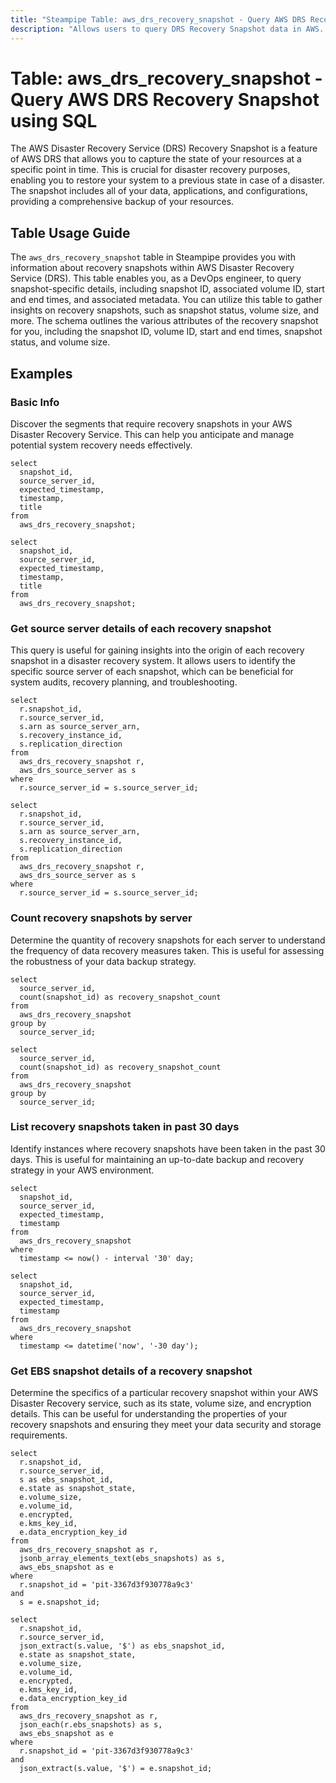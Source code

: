```yaml
---
title: "Steampipe Table: aws_drs_recovery_snapshot - Query AWS DRS Recovery Snapshot using SQL"
description: "Allows users to query DRS Recovery Snapshot data in AWS. It provides information about recovery snapshots within AWS Disaster Recovery Service (DRS). This table can be used to gather insights on recovery snapshots, including their details, associated metadata, and more."
---
```


# Table: aws_drs_recovery_snapshot - Query AWS DRS Recovery Snapshot using SQL

The AWS Disaster Recovery Service (DRS) Recovery Snapshot is a feature of AWS DRS that allows you to capture the state of your resources at a specific point in time. This is crucial for disaster recovery purposes, enabling you to restore your system to a previous state in case of a disaster. The snapshot includes all of your data, applications, and configurations, providing a comprehensive backup of your resources.

## Table Usage Guide

The `aws_drs_recovery_snapshot` table in Steampipe provides you with information about recovery snapshots within AWS Disaster Recovery Service (DRS). This table enables you, as a DevOps engineer, to query snapshot-specific details, including snapshot ID, associated volume ID, start and end times, and associated metadata. You can utilize this table to gather insights on recovery snapshots, such as snapshot status, volume size, and more. The schema outlines the various attributes of the recovery snapshot for you, including the snapshot ID, volume ID, start and end times, snapshot status, and volume size.

## Examples

### Basic Info
Discover the segments that require recovery snapshots in your AWS Disaster Recovery Service. This can help you anticipate and manage potential system recovery needs effectively.

```sql+postgres
select
  snapshot_id,
  source_server_id,
  expected_timestamp,
  timestamp,
  title
from
  aws_drs_recovery_snapshot;
```

```sql+sqlite
select
  snapshot_id,
  source_server_id,
  expected_timestamp,
  timestamp,
  title
from
  aws_drs_recovery_snapshot;
```

### Get source server details of each recovery snapshot
This query is useful for gaining insights into the origin of each recovery snapshot in a disaster recovery system. It allows users to identify the specific source server of each snapshot, which can be beneficial for system audits, recovery planning, and troubleshooting.

```sql+postgres
select
  r.snapshot_id,
  r.source_server_id,
  s.arn as source_server_arn,
  s.recovery_instance_id,
  s.replication_direction
from
  aws_drs_recovery_snapshot r,
  aws_drs_source_server as s
where
  r.source_server_id = s.source_server_id;
```

```sql+sqlite
select
  r.snapshot_id,
  r.source_server_id,
  s.arn as source_server_arn,
  s.recovery_instance_id,
  s.replication_direction
from
  aws_drs_recovery_snapshot r,
  aws_drs_source_server as s
where
  r.source_server_id = s.source_server_id;
```

### Count recovery snapshots by server
Determine the quantity of recovery snapshots for each server to understand the frequency of data recovery measures taken. This is useful for assessing the robustness of your data backup strategy.

```sql+postgres
select
  source_server_id,
  count(snapshot_id) as recovery_snapshot_count
from
  aws_drs_recovery_snapshot
group by
  source_server_id;
```

```sql+sqlite
select
  source_server_id,
  count(snapshot_id) as recovery_snapshot_count
from
  aws_drs_recovery_snapshot
group by
  source_server_id;
```

### List recovery snapshots taken in past 30 days
Identify instances where recovery snapshots have been taken in the past 30 days. This is useful for maintaining an up-to-date backup and recovery strategy in your AWS environment.

```sql+postgres
select
  snapshot_id,
  source_server_id,
  expected_timestamp,
  timestamp
from
  aws_drs_recovery_snapshot
where
  timestamp <= now() - interval '30' day;
```

```sql+sqlite
select
  snapshot_id,
  source_server_id,
  expected_timestamp,
  timestamp
from
  aws_drs_recovery_snapshot
where
  timestamp <= datetime('now', '-30 day');
```

### Get EBS snapshot details of a recovery snapshot
Determine the specifics of a particular recovery snapshot within your AWS Disaster Recovery service, such as its state, volume size, and encryption details. This can be useful for understanding the properties of your recovery snapshots and ensuring they meet your data security and storage requirements.

```sql+postgres
select
  r.snapshot_id,
  r.source_server_id,
  s as ebs_snapshot_id,
  e.state as snapshot_state,
  e.volume_size,
  e.volume_id,
  e.encrypted,
  e.kms_key_id,
  e.data_encryption_key_id
from
  aws_drs_recovery_snapshot as r,
  jsonb_array_elements_text(ebs_snapshots) as s,
  aws_ebs_snapshot as e
where
  r.snapshot_id = 'pit-3367d3f930778a9c3'
and
  s = e.snapshot_id;
```

```sql+sqlite
select
  r.snapshot_id,
  r.source_server_id,
  json_extract(s.value, '$') as ebs_snapshot_id,
  e.state as snapshot_state,
  e.volume_size,
  e.volume_id,
  e.encrypted,
  e.kms_key_id,
  e.data_encryption_key_id
from
  aws_drs_recovery_snapshot as r,
  json_each(r.ebs_snapshots) as s,
  aws_ebs_snapshot as e
where
  r.snapshot_id = 'pit-3367d3f930778a9c3'
and
  json_extract(s.value, '$') = e.snapshot_id;
```
